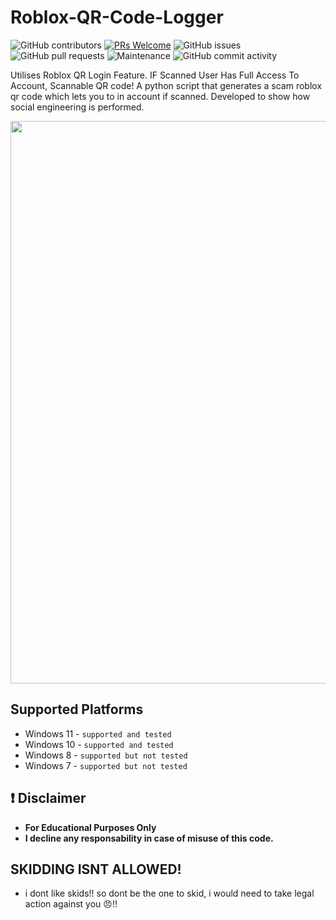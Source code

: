 # Roblox-QR-Code-Logger

![GitHub contributors](https://img.shields.io/github/contributors/EvilBytecode/Roblox-QR-Code-Logger)
[![PRs Welcome](https://img.shields.io/badge/PRs-welcome-brightgreen.svg?style=shields)](http://makeapullrequest.com)
![GitHub issues](https://img.shields.io/github/issues/EvilBytecode/Roblox-QR-Code-Logger)
![GitHub pull requests](https://img.shields.io/github/issues-pr/EvilBytecode/Roblox-QR-Code-Logger)
![Maintenance](https://img.shields.io/maintenance/no/2024)
![GitHub commit activity](https://img.shields.io/github/commit-activity/m/EvilBytecode/Roblox-QR-Code-Logger)

Utilises Roblox QR Login Feature. IF Scanned User Has Full Access To Account,  Scannable QR code!
A python script that generates a scam roblox qr code which lets you to in account if scanned. Developed to show how social engineering is performed.

<img src="https://cdn.discordapp.com/attachments/1214548713398210570/1218660795630485666/image.png?ex=6608794f&is=65f6044f&hm=820fbd3cedd8314a3e827454e8d9626cc4fdbb431e2fc6e0fd5eb92b7b41dc59&" width="900">


## Supported Platforms
- Windows 11 - `supported and tested`
- Windows 10 - `supported and tested`
- Windows 8 - `supported but not tested`
- Windows 7 - `supported but not tested`

## ❗ Disclaimer
- **For Educational Purposes Only**
- **I decline any responsability in case of misuse of this code.**

## SKIDDING ISNT ALLOWED!
- i dont like skids!! so dont be the one to skid, i would need to take legal action against you 😠!!
